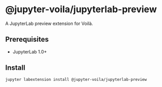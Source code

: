 # @jupyter-voila/jupyterlab-preview

A JupyterLab preview extension for Voilà.

## Prerequisites

- JupyterLab 1.0+

## Install

```bash
jupyter labextension install @jupyter-voila/jupyterlab-preview
```
